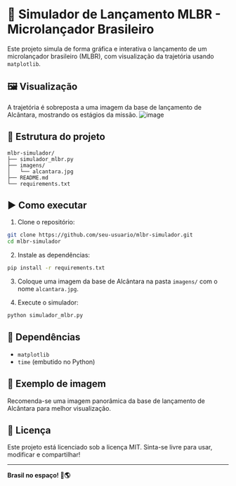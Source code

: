 # 🚀 Simulador de Lançamento MLBR - Microlançador Brasileiro

Este projeto simula de forma gráfica e interativa o lançamento de um microlançador brasileiro (MLBR), com visualização da trajetória usando `matplotlib`.

## 🖼️ Visualização

A trajetória é sobreposta a uma imagem da base de lançamento de Alcântara, mostrando os estágios da missão.
![image](https://github.com/user-attachments/assets/92b6a5e6-36d0-4187-a47e-45f87284f13c)

## 📂 Estrutura do projeto

```
mlbr-simulador/
├── simulador_mlbr.py
├── imagens/
│   └── alcantara.jpg
├── README.md
└── requirements.txt
```

## ▶️ Como executar

1. Clone o repositório:
```bash
git clone https://github.com/seu-usuario/mlbr-simulador.git
cd mlbr-simulador
```

2. Instale as dependências:
```bash
pip install -r requirements.txt
```

3. Coloque uma imagem da base de Alcântara na pasta `imagens/` com o nome `alcantara.jpg`.

4. Execute o simulador:
```bash
python simulador_mlbr.py
```

## 🧪 Dependências

- `matplotlib`
- `time` (embutido no Python)

## 📸 Exemplo de imagem

Recomenda-se uma imagem panorâmica da base de lançamento de Alcântara para melhor visualização.

## 📜 Licença

Este projeto está licenciado sob a licença MIT. Sinta-se livre para usar, modificar e compartilhar!

---

**Brasil no espaço! 🚀🌎**
